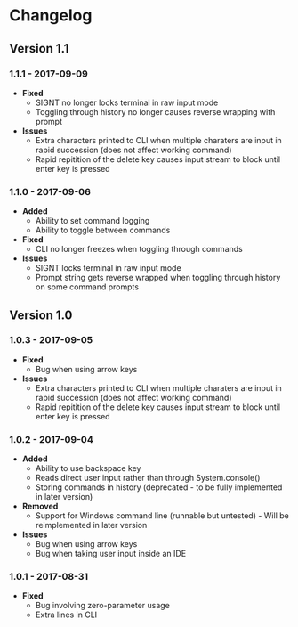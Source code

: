 # Changelog

## Version 1.1
### 1.1.1 - 2017-09-09
- **Fixed**
  - SIGNT no longer locks terminal in raw input mode
  - Toggling through history no longer causes reverse wrapping with prompt
- **Issues**
  - Extra characters printed to CLI when multiple charaters are input in rapid succession (does not affect working command)
  - Rapid repitition of the delete key causes input stream to block until enter key is pressed
### 1.1.0 - 2017-09-06
- **Added**
  - Ability to set command logging
  - Ability to toggle between commands
- **Fixed**
  - CLI no longer freezes when toggling through commands
- **Issues**
  - SIGNT locks terminal in raw input mode
  - Prompt string gets reverse wrapped when toggling through history on some command prompts

## Version 1.0
### 1.0.3 - 2017-09-05
- **Fixed**
  - Bug when using arrow keys
- **Issues**
  - Extra characters printed to CLI when multiple charaters are input in rapid succession (does not affect working command)
  - Rapid repitition of the delete key causes input stream to block until enter key is pressed

### 1.0.2 - 2017-09-04
- **Added**
  - Ability to use backspace key
  - Reads direct user input rather than through System.console()
  - Storing commands in history (deprecated - to be fully implemented in later version)
- **Removed**
  - Support for Windows command line (runnable but untested) - Will be reimplemented in later version
- **Issues**
  - Bug when using arrow keys
  - Bug when taking user input inside an IDE

### 1.0.1 - 2017-08-31
- **Fixed**
  - Bug involving zero-parameter usage
  - Extra lines in CLI